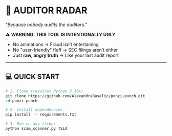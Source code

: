 # 🦝 AUDITOR RADAR  
*"Because nobody audits the auditors."*  


⚠️ **WARNING: THIS TOOL IS INTENTIONALLY UGLY**  
- No animations → Fraud isn’t entertaining  
- No "user-friendly" fluff → SEC filings aren’t either  
- Just **raw, angry truth** → Like your last audit report  

---

## 💻 QUICK START  
```bash
# 1. Clone (requires Python 3.10+)
git clone https://github.com/AlexandraBasalic/ponzi-punch.git
cd ponzi-punch

# 2. Install dependencies
pip install -r requirements.txt

# 3. Run on any ticker
python scam_scanner.py TSLA